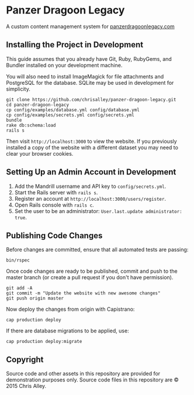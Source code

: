 Panzer Dragoon Legacy
=====================

A custom content management system for
[panzerdragoonlegacy.com](http://www.panzerdragoonlegacy.com)

Installing the Project in Development
-------------------------------------

This guide assumes that you already have Git, Ruby, RubyGems, and Bundler
installed on your development machine.

You will also need to install ImageMagick for file attachments and PostgreSQL
for the database. SQLite may be used in development for simplicity.

```
git clone https://github.com/chrisalley/panzer-dragoon-legacy.git
cd panzer-dragoon-legacy
cp config/examples/database.yml config/database.yml
cp config/examples/secrets.yml config/secrets.yml
bundle
rake db:schema:load
rails s
```

Then visit `http://localhost:3000` to view the website. If you previously
installed a copy of the website with a different dataset you may need to clear
your browser cookies.

Setting Up an Admin Account in Development
------------------------------------------

1. Add the Mandrill username and API key to `config/secrets.yml`.
2. Start the Rails server with `rails s`.
3. Register an account at `http://localhost:3000/users/register`.
4. Open Rails console with `rails c`.
5. Set the user to be an administrator: `User.last.update administrator: true`.

Publishing Code Changes
-----------------------

Before changes are committed, ensure that all automated tests are passing:

```
bin/rspec
```

Once code changes are ready to be published, commit and push to the master
branch (or create a pull request if you don't have permission).

```
git add -A
git commit -m "Update the website with new awesome changes"
git push origin master
```

Now deploy the changes from origin with Capistrano:

```
cap production deploy
```

If there are database migrations to be applied, use:

```
cap production deploy:migrate
```

Copyright
---------

Source code and other assets in this repository are provided for demonstration
purposes only. Source code files in this repository are © 2015 Chris Alley.
